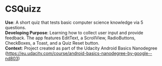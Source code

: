 # CSQuizz
**Use**: A short quiz that tests basic computer science knowledge via 5 questions.<br/>
**Developing Purpose**: Learning how to collect user input and provide feedback. The app features EditText, a ScrollView, RadioButtons, CheckBoxes, a Toast, and a Quiz Reset button.<br/>
**Context**: Project created as part of the Udacity Android Basics Nanodegree (https://eu.udacity.com/course/android-basics-nanodegree-by-google--nd803)
